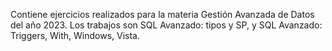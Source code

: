 Contiene ejercicios realizados para la materia Gestión Avanzada de Datos del año 2023. Los trabajos son SQL Avanzado: tipos y SP, y SQL Avanzado: Triggers, With, Windows, Vista.
